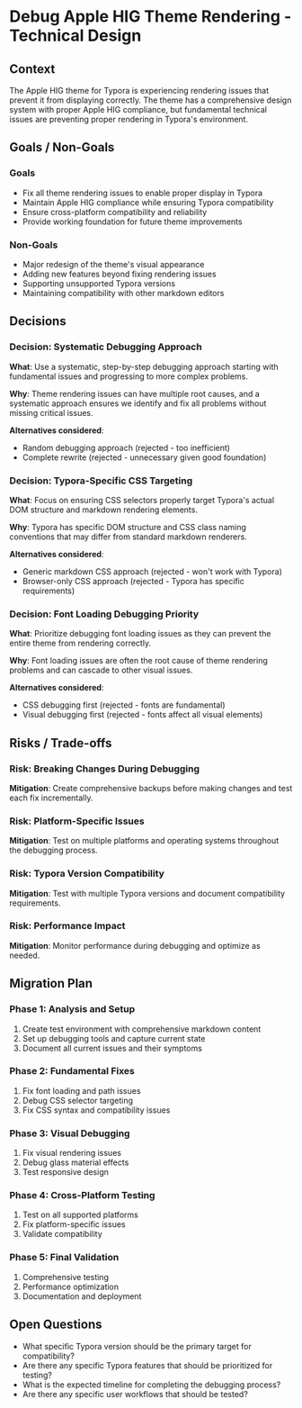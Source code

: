 # Debug Apple HIG Theme Rendering - Technical Design

## Context

The Apple HIG theme for Typora is experiencing rendering issues that prevent it from displaying correctly. The theme has a comprehensive design system with proper Apple HIG compliance, but fundamental technical issues are preventing proper rendering in Typora's environment.

## Goals / Non-Goals

### Goals
- Fix all theme rendering issues to enable proper display in Typora
- Maintain Apple HIG compliance while ensuring Typora compatibility
- Ensure cross-platform compatibility and reliability
- Provide working foundation for future theme improvements

### Non-Goals
- Major redesign of the theme's visual appearance
- Adding new features beyond fixing rendering issues
- Supporting unsupported Typora versions
- Maintaining compatibility with other markdown editors

## Decisions

### Decision: Systematic Debugging Approach
**What**: Use a systematic, step-by-step debugging approach starting with fundamental issues and progressing to more complex problems.

**Why**: Theme rendering issues can have multiple root causes, and a systematic approach ensures we identify and fix all problems without missing critical issues.

**Alternatives considered**: 
- Random debugging approach (rejected - too inefficient)
- Complete rewrite (rejected - unnecessary given good foundation)

### Decision: Typora-Specific CSS Targeting
**What**: Focus on ensuring CSS selectors properly target Typora's actual DOM structure and markdown rendering elements.

**Why**: Typora has specific DOM structure and CSS class naming conventions that may differ from standard markdown renderers.

**Alternatives considered**:
- Generic markdown CSS approach (rejected - won't work with Typora)
- Browser-only CSS approach (rejected - Typora has specific requirements)

### Decision: Font Loading Debugging Priority
**What**: Prioritize debugging font loading issues as they can prevent the entire theme from rendering correctly.

**Why**: Font loading issues are often the root cause of theme rendering problems and can cascade to other visual issues.

**Alternatives considered**:
- CSS debugging first (rejected - fonts are fundamental)
- Visual debugging first (rejected - fonts affect all visual elements)

## Risks / Trade-offs

### Risk: Breaking Changes During Debugging
**Mitigation**: Create comprehensive backups before making changes and test each fix incrementally.

### Risk: Platform-Specific Issues
**Mitigation**: Test on multiple platforms and operating systems throughout the debugging process.

### Risk: Typora Version Compatibility
**Mitigation**: Test with multiple Typora versions and document compatibility requirements.

### Risk: Performance Impact
**Mitigation**: Monitor performance during debugging and optimize as needed.

## Migration Plan

### Phase 1: Analysis and Setup
1. Create test environment with comprehensive markdown content
2. Set up debugging tools and capture current state
3. Document all current issues and their symptoms

### Phase 2: Fundamental Fixes
1. Fix font loading and path issues
2. Debug CSS selector targeting
3. Fix CSS syntax and compatibility issues

### Phase 3: Visual Debugging
1. Fix visual rendering issues
2. Debug glass material effects
3. Test responsive design

### Phase 4: Cross-Platform Testing
1. Test on all supported platforms
2. Fix platform-specific issues
3. Validate compatibility

### Phase 5: Final Validation
1. Comprehensive testing
2. Performance optimization
3. Documentation and deployment

## Open Questions

- What specific Typora version should be the primary target for compatibility?
- Are there any specific Typora features that should be prioritized for testing?
- What is the expected timeline for completing the debugging process?
- Are there any specific user workflows that should be tested?